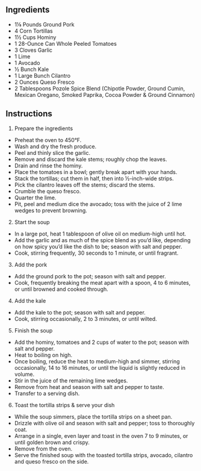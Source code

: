 ## Ingredients
* 1⅛ Pounds Ground Pork
* 4 Corn Tortillas
* 1½ Cups Hominy
* 1 28-Ounce Can Whole Peeled Tomatoes
* 3 Cloves Garlic
* 1 Lime
* 1 Avocado
* ½ Bunch Kale
* 1 Large Bunch Cilantro
* 2 Ounces Queso Fresco
* 2 Tablespoons Pozole Spice Blend (Chipotle Powder, Ground Cumin, Mexican Oregano, Smoked Paprika, Cocoa Powder & Ground Cinnamon)

## Instructions
1. Prepare the ingredients
  * Preheat the oven to 450°F. 
  * Wash and dry the fresh produce. 
  * Peel​ and thinly slice the garlic. 
  * Remove and discard the kale stems; roughly chop the leaves. 
  * Drain and rinse the hominy. 
  * Place the tomatoes in a bowl; gently break apart with your hands. 
  * Stack the tortillas; cut them in half, then into ½-inch-wide strips. 
  * Pick the cilantro leaves off the stems; discard the stems. 
  * Crumble the queso fresco. 
  * Quarter the lime. 
  * Pit, peel and medium dice the avocado; toss with the juice of 2 lime wedges to prevent browning.
2. Start the soup
  * In a large pot, heat 1 tablespoon of olive oil on medium-high until hot. 
  * Add the garlic and as much of the spice blend as you’d like, depending on how spicy you’d like the dish to be; season with salt and pepper. 
  * Cook, stirring frequently, 30 seconds to 1 minute, or until fragrant.
3. Add the pork
  * Add the ground pork to the pot; season with salt and pepper. 
  * Cook, frequently breaking the meat apart with a spoon, 4 to 6 minutes, or until browned and cooked through.
4. Add the kale
  * Add the kale to the pot; season with salt and pepper. 
  * Cook, stirring occasionally, 2 to 3 minutes, or until wilted.
5. Finish the soup
  * Add the hominy, tomatoes and 2 cups of water to the pot; season with salt and pepper. 
  * Heat to boiling on high. 
  * Once boiling, reduce the heat to medium-high and simmer, stirring occasionally, 14 to 16 minutes, or until the liquid is slightly reduced in volume. 
  * Stir in the juice of the remaining lime wedges. 
  * Remove from heat and season with salt and pepper to taste. 
  * Transfer to a serving dish.
6. Toast the tortilla strips & serve your dish
  * While the soup simmers, place the tortilla strips on a sheet pan. 
  * Drizzle with olive oil and season with salt and pepper; toss to thoroughly coat. 
  * Arrange in a single, even layer and toast in the oven 7 to 9 minutes, or until golden brown and crispy. 
  * Remove from the oven. 
  * Serve the finished soup with the toasted tortilla strips, avocado, cilantro and queso fresco on the side. 
